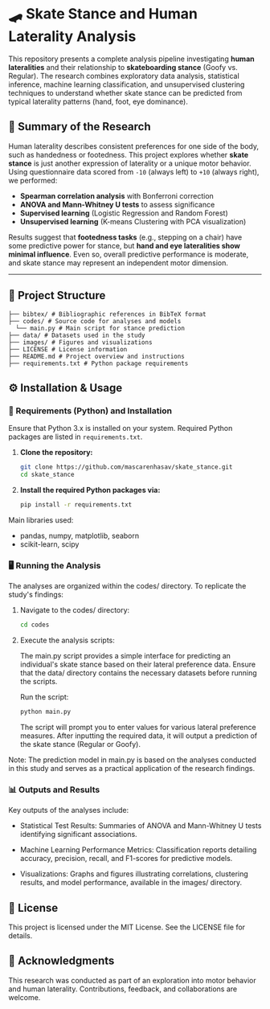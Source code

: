 # 🛹 Skate Stance and Human Laterality Analysis

This repository presents a complete analysis pipeline investigating **human lateralities** and their relationship to **skateboarding stance** (Goofy vs. Regular). The research combines exploratory data analysis, statistical inference, machine learning classification, and unsupervised clustering techniques to understand whether skate stance can be predicted from typical laterality patterns (hand, foot, eye dominance).

## 🧠 Summary of the Research

Human laterality describes consistent preferences for one side of the body, such as handedness or footedness. This project explores whether **skate stance** is just another expression of laterality or a unique motor behavior. Using questionnaire data scored from `-10` (always left) to `+10` (always right), we performed:

- **Spearman correlation analysis** with Bonferroni correction  
- **ANOVA and Mann-Whitney U tests** to assess significance  
- **Supervised learning** (Logistic Regression and Random Forest)  
- **Unsupervised learning** (K-means Clustering with PCA visualization)

Results suggest that **footedness tasks** (e.g., stepping on a chair) have some predictive power for stance, but **hand and eye lateralities show minimal influence**. Even so, overall predictive performance is moderate, and skate stance may represent an independent motor dimension.

---

## 📁 Project Structure

    ├── bibtex/ # Bibliographic references in BibTeX format 
    ├── codes/ # Source code for analyses and models 
      └── main.py # Main script for stance prediction
    ├── data/ # Datasets used in the study 
    ├── images/ # Figures and visualizations 
    ├── LICENSE # License information 
    ├── README.md # Project overview and instructions 
    ├── requirements.txt # Python package requirements 

## ⚙️ Installation & Usage

### 🔧 Requirements (Python) and Installation

Ensure that Python 3.x is installed on your system. Required Python packages are listed in `requirements.txt`.

1. **Clone the repository:**

   ```bash
   git clone https://github.com/mascarenhasav/skate_stance.git
   cd skate_stance

2. **Install the required Python packages via:**

    ```bash
    pip install -r requirements.txt
    ```

Main libraries used:

- pandas, numpy, matplotlib, seaborn
- scikit-learn, scipy

### 🖥️ Running the Analysis

The analyses are organized within the codes/ directory. To replicate the study's findings:

1. Navigate to the codes/ directory:

    ```bash
    cd codes
    ```

2. Execute the analysis scripts:

    The main.py script provides a simple interface for predicting an individual's skate stance based on their lateral preference data.
    Ensure that the data/ directory contains the necessary datasets before running the scripts.
  
    Run the script:
  
    ```bash
    python main.py
    ```
    The script will prompt you to enter values for various lateral preference measures. After inputting the required data, it will output a prediction of the skate     stance (Regular or Goofy).

Note: The prediction model in main.py is based on the analyses conducted in this study and serves as a practical application of the research findings.


### 📊 Outputs and Results

Key outputs of the analyses include:

- Statistical Test Results: Summaries of ANOVA and Mann-Whitney U tests identifying significant associations.

- Machine Learning Performance Metrics: Classification reports detailing accuracy, precision, recall, and F1-scores for predictive models.
- Visualizations: Graphs and figures illustrating correlations, clustering results, and model performance, available in the images/ directory.

## 📄 License

This project is licensed under the MIT License. See the LICENSE file for details.


## 🙋 Acknowledgments

This research was conducted as part of an exploration into motor behavior and human laterality. Contributions, feedback, and collaborations are welcome.
